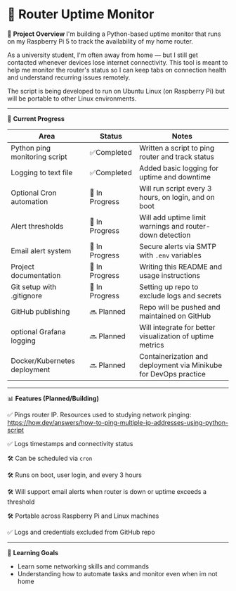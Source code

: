 # 📡 Router Uptime Monitor

📌 **Project Overview** 
I'm building a Python-based uptime monitor that runs on my Raspberry Pi 5 to track the availability of my home router.

As a university student, I'm often away from home — but I still get contacted whenever devices lose internet connectivity. This tool is meant to help me monitor the router's status so I can keep tabs on connection health and understand recurring issues remotely.

The script is being developed to run on Ubuntu Linux (on Raspberry Pi) but will be portable to other Linux environments.

---

🚧 **Current Progress**

| Area                          | Status         | Notes                                                                |
|-------------------------------|----------------|----------------------------------------------------------------------|
| Python ping monitoring script | ✅Completed    | Written a script to ping router and track status                     |
| Logging to text file          | ✅Completed    | Added basic logging for uptime and downtime                          |
| Optional Cron automation      | 🚧 In Progress | Will run script every 3 hours, on login, and on boot                 |
| Alert thresholds              | 🚧 In Progress | Will add uptime limit warnings and router-down detection             |
| Email alert system            | 🚧 In Progress | Secure alerts via SMTP with `.env` variables                         |
| Project documentation         | 🚧 In Progress | Writing this README and usage instructions                           |
| Git setup with .gitignore     | 🚧 In Progress | Setting up repo to exclude logs and secrets                          |
| GitHub publishing             | 🔜 Planned     | Repo will be pushed and maintained on GitHub                         |
| optional Grafana logging      | 🔜 Planned     | Will integrate for better visualization of uptime metrics            |
| Docker/Kubernetes deployment  | 🔜 Planned     | Containerization and deployment via Minikube for DevOps practice     |

---

📊 **Features (Planned/Building)**

✅ Pings router IP. Resources used to studying network pinging: https://how.dev/answers/how-to-ping-multiple-ip-addresses-using-python-script
 
✅ Logs timestamps and connectivity status 

🛠️ Can be scheduled via `cron` 

🛠️ Runs on boot, user login, and every 3 hours

🛠️ Will support email alerts when router is down or uptime exceeds a threshold

🛠️ Portable across Raspberry Pi and Linux machines

✅ Logs and credentials excluded from GitHub repo

---

🧠 **Learning Goals**

- Learn some networking skills and commands
- Understanding how to automate tasks and monitor even when im not home
